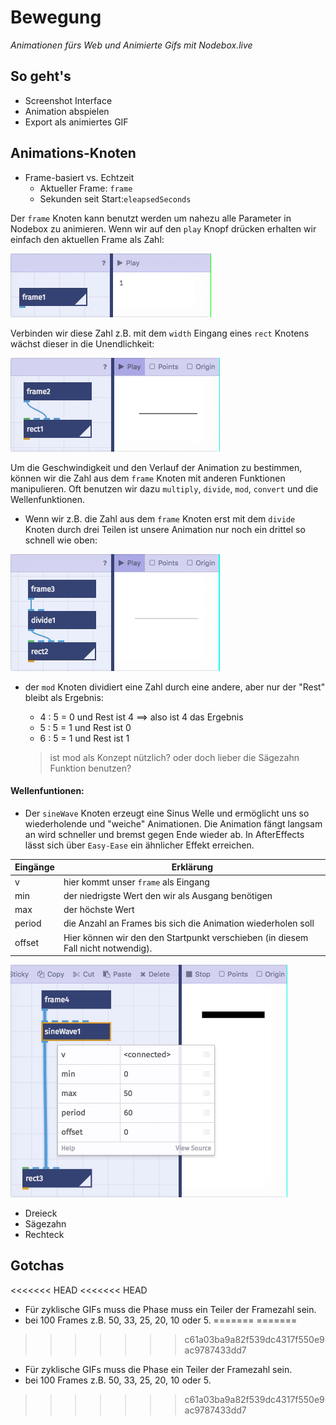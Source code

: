 # Bewegung

*Animationen fürs Web und Animierte Gifs mit Nodebox.live*

## So geht's

- Screenshot Interface
- Animation abspielen
- Export als animiertes GIF

## Animations-Knoten

- Frame-basiert vs. Echtzeit
   - Aktueller Frame: `frame`
   - Sekunden seit Start:`eleapsedSeconds`

Der `frame` Knoten kann benutzt werden um nahezu alle Parameter in Nodebox zu animieren. Wenn wir auf den `play` Knopf drücken erhalten wir einfach den aktuellen Frame als Zahl:

 ![](assets/frame_node.gif)

 Verbinden wir diese Zahl z.B. mit dem `width` Eingang eines `rect` Knotens wächst dieser in die Unendlichkeit:

![](assets/frame_to_rect.gif)

 Um die Geschwindigkeit und den Verlauf der Animation zu bestimmen, können wir die Zahl aus dem `frame` Knoten mit anderen Funktionen manipulieren. Oft benutzen wir dazu `multiply`, `divide`, `mod`, `convert` und die Wellenfunktionen.

 - Wenn wir z.B. die Zahl aus dem `frame` Knoten erst mit dem `divide` Knoten durch drei Teilen ist unsere Animation nur noch ein drittel so schnell wie oben:

 ![](assets/frame_divide.gif)

 - der `mod` Knoten dividiert eine Zahl durch eine andere, aber nur der "Rest" bleibt als Ergebnis:
    - 4 : 5 = 0 und Rest ist 4 ==> also ist 4 das Ergebnis
    - 5 : 5 = 1 und Rest ist 0
    - 6 : 5 = 1 und Rest ist 1

    >ist mod als Konzept nützlich?
    >oder doch lieber die Sägezahn Funktion benutzen?

#### Wellenfuntionen:
  - Der `sineWave` Knoten erzeugt eine Sinus Welle und ermöglicht uns so wiederholende und "weiche" Animationen. Die Animation fängt langsam an wird schneller und bremst gegen Ende wieder ab. In AfterEffects lässt sich über `Easy-Ease` ein ähnlicher Effekt erreichen.

Eingänge | Erklärung
------------ | -------------
v | hier kommt unser `frame` als Eingang
min | der niedrigste Wert den wir als Ausgang benötigen
max | der höchste Wert
period | die Anzahl an Frames bis sich die Animation wiederholen soll
offset | Hier können wir den den Startpunkt verschieben (in diesem Fall nicht notwendig).

![](assets/frame_sineWave.gif)


  - Dreieck
  - Sägezahn
  - Rechteck

## Gotchas

<<<<<<< HEAD
<<<<<<< HEAD
- Für zyklische GIFs muss die Phase muss ein Teiler der Framezahl sein.
- bei 100 Frames z.B. 50, 33, 25, 20, 10 oder 5.
=======
=======
>>>>>>> c61a03ba9a82f539dc4317f550e9ac9787433dd7
- Für zyklische GIFs muss die Phase ein Teiler der Framezahl sein.
- bei 100 Frames z.B. 50, 33, 25, 20, 10 oder 5. 
>>>>>>> c61a03ba9a82f539dc4317f550e9ac9787433dd7
